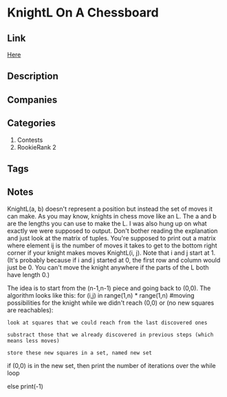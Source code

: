 # KnightL On A Chessboard

## Link

[Here](https://www.hackerrank.com/contests/rookierank-2/challenges/knightl-on-chessboard)

## Description

## Companies

## Categories

1. Contests
1. RookieRank 2

## Tags

## Notes

KnightL(a, b) doesn't represent a position but instead the set of moves it can make. As you may know, knights in chess move like an L. The a and b are the lengths you can use to make the L.
I was also hung up on what exactly we were supposed to output. Don't bother reading the explanation and just look at the matrix of tuples. You're supposed to print out a matrix where element ij is the number of moves it takes to get to the bottom right corner if your knight makes moves KnightL(i, j). Note that i and j start at 1. (It's probably because if i and j started at 0, the first row and column would just be 0. You can't move the knight anywhere if the parts of the L both have length 0.)


The idea is to start from the (n-1,n-1) piece and going back to (0,0). The algorithm looks like this:
for (i,j) in range(1,n) * range(1,n) #moving possibilities for the knight
while we didn't reach (0,0) or (no new squares are reachables):

    look at squares that we could reach from the last discovered ones

    substract those that we already discovered in previous steps (which means less moves)

    store these new squares in a set, named new set

if (0,0) is in the new set, then print the number of iterations over the while loop

else print(-1)